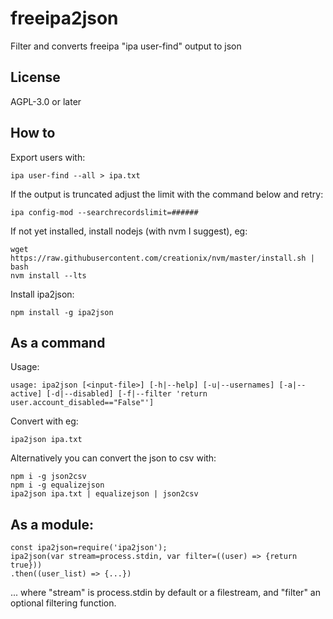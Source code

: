 # freeipa2json
Filter and converts freeipa "ipa user-find" output to json

## License
AGPL-3.0 or later

## How to
Export users with:
```
ipa user-find --all > ipa.txt
```

If the output is truncated adjust the limit with the command below and retry:
```
ipa config-mod --searchrecordslimit=######
```

If not yet installed, install nodejs (with nvm I suggest), eg:
```
wget https://raw.githubusercontent.com/creationix/nvm/master/install.sh | bash
nvm install --lts
```

Install ipa2json:
```
npm install -g ipa2json
```

## As a command
Usage:
```
usage: ipa2json [<input-file>] [-h|--help] [-u|--usernames] [-a|--active] [-d|--disabled] [-f|--filter 'return user.account_disabled=="False"']
```

Convert with eg:
```
ipa2json ipa.txt
```

Alternatively you can convert the json to csv with:
```
npm i -g json2csv
npm i -g equalizejson
ipa2json ipa.txt | equalizejson | json2csv
```

## As a module:
```
const ipa2json=require('ipa2json');
ipa2json(var stream=process.stdin, var filter=((user) => {return true}))
.then((user_list) => {...})
```
... where "stream" is process.stdin by default or a filestream, and "filter" an optional filtering function.


